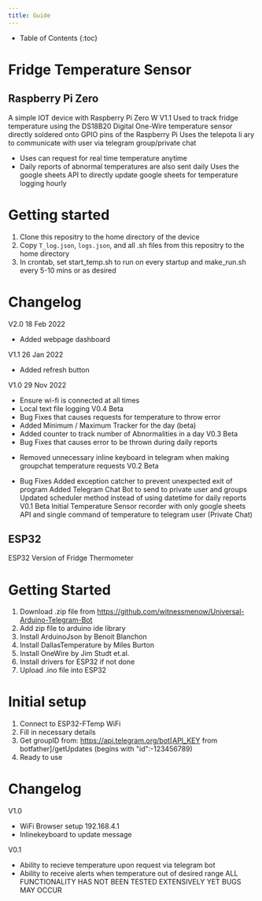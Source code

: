 ```yaml
---
title: Guide
---
```


* Table of Contents
  {:toc}

# Fridge Temperature Sensor

## Raspberry Pi Zero
A simple IOT device with Raspberry Pi Zero W V1.1
Used to track fridge temperature using the DS18B20 Digital One-Wire temperature sensor directly soldered onto GPIO pins of the Raspberry Pi
Uses the telepota li ary to communicate with user via telegram group/private chat
- Uses can request for real time temperature anytime
- Daily reports of abnormal temperatures are also sent daily
Uses the google sheets API to directly update google sheets for temperature logging hourly

# Getting started

1. Clone this repositry to the home directory of the device
2. Copy ```T_log.json```, ```logs.json```, and all .sh files from this repositry to the home directory
3. In crontab, set start_temp.sh to run on every startup and make_run.sh every 5-10 mins or as desired 

# Changelog

V2.0 18 Feb 2022
+ Added webpage dashboard

V1.1 26 Jan 2022
+ Added refresh button

V1.0 29 Nov 2022
+ Ensure wi-fi is connected at all times
+ Local text file logging
V0.4 Beta
+ Bug Fixes that causes requests for temperature to throw error
+ Added Minimum / Maximum Tracker for the day (beta)
+ Added counter to track number of Abnormalities in a day
V0.3 Beta
+ Bug Fixes that causes error to be thrown during daily reports
- Removed unnecessary inline keyboard in telegram when making groupchat temperature requests
V0.2 Beta
+ Bug Fixes
Added exception catcher to prevent unexpected exit of program
Added Telegram Chat Bot to send to private user and groups 
Updated scheduler method instead of using datetime for daily reports
V0.1 Beta
 Initial Temperature Sensor recorder with only google sheets API and single command of temperature to telegram user (Private Chat)

## ESP32

ESP32 Version of Fridge Thermometer

# Getting Started
1. Download .zip file from https://github.com/witnessmenow/Universal-Arduino-Telegram-Bot
2. Add zip file to arduino ide library
3. Install ArduinoJson by Benoit Blanchon
4. Install DallasTemperature by Miles Burton
5. Install OneWire by Jim Studt et.al.
6. Install drivers for ESP32 if not done
7. Upload .ino file into ESP32

# Initial setup
1. Connect to ESP32-FTemp WiFi
2. Fill in necessary details
3. Get groupID from: https://api.telegram.org/bot[API_KEY from botfather]/getUpdates (begins with "id":-123456789)
4. Ready to use


# Changelog

V1.0
+ WiFi Browser setup 192.168.4.1
+ Inlinekeyboard to update message

V0.1
+ Ability to recieve temperature upon request via telegram bot
+ Ability to receive alerts when temperature out of desired range
ALL FUNCTIONALITY HAS NOT BEEN TESTED EXTENSIVELY YET BUGS MAY OCCUR

